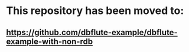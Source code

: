 # This repository has been moved to:
## <https://github.com/dbflute-example/dbflute-example-with-non-rdb>
